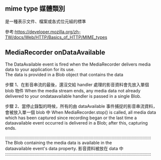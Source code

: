 ## mime type 媒體類別

是一種表示文件、檔案或各式位元組的標準

參考:https://developer.mozilla.org/zh-TW/docs/Web/HTTP/Basics_of_HTTP/MIME_types

## MediaRecorder onDataAvailable

The DataAvailable event is fired when the MediaRecorder delivers media data to your application for its use. <br>
The data is provided in a Blob object that contains the data

步驟 1、在影音串流的最後，還沒交給 handler 處理的影音資料會先放入單個 blob 物件
When the media stream ends, any media data not already delivered to your ondataavailable handler is passed in a single Blob.

步驟 2、當停止錄製的時候，所有的由 dataAvailable 事件捕捉的影音串流資料，會被放入單一個 blob 中
When MediaRecorder.stop() is called, all media data which has been captured since recording began or the last time a dataavailable event occurred is delivered in a Blob; after this, capturing ends.

:::::::::::::::::::::::::::::::::::::::::::::::::::::::::::::::::::::::::::::::::::::::::::::::::::::::::::::::::::::::<br>
The Blob containing the media data is available in the <br>
dataavailable event's data property. 影音資料被放在 data 中<br>
:::::::::::::::::::::::::::::::::::::::::::::::::::::::::::::::::::::::::::::::::::::::::::::::::::::::::::::::::::::::
